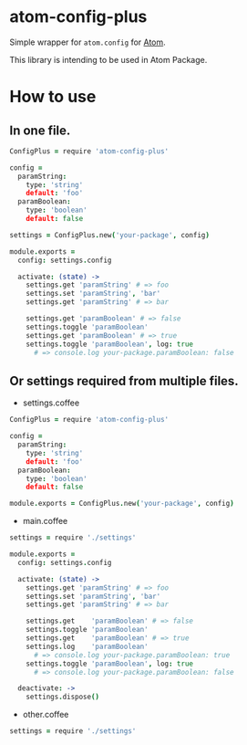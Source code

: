 # atom-config-plus

Simple wrapper for `atom.config` for [Atom](https://atom.io/).

This library is intending to be used in Atom Package.  

# How to use

## In one file.

```coffeescript
ConfigPlus = require 'atom-config-plus'

config =
  paramString:
    type: 'string'
    default: 'foo'
  paramBoolean:
    type: 'boolean'
    default: false

settings = ConfigPlus.new('your-package', config)

module.exports =
  config: settings.config

  activate: (state) ->
    settings.get 'paramString' # => foo
    settings.set 'paramString', 'bar'
    settings.get 'paramString' # => bar

    settings.get 'paramBoolean' # => false
    settings.toggle 'paramBoolean'
    settings.get 'paramBoolean' # => true
    settings.toggle 'paramBoolean', log: true
      # => console.log your-package.paramBoolean: false
```

## Or settings required from multiple files.

* settings.coffee

```coffeescript
ConfigPlus = require 'atom-config-plus'

config =
  paramString:
    type: 'string'
    default: 'foo'
  paramBoolean:
    type: 'boolean'
    default: false

module.exports = ConfigPlus.new('your-package', config)
```

* main.coffee

```coffeescript
settings = require './settings'

module.exports =
  config: settings.config

  activate: (state) ->
    settings.get 'paramString' # => foo
    settings.set 'paramString', 'bar'
    settings.get 'paramString' # => bar

    settings.get    'paramBoolean' # => false
    settings.toggle 'paramBoolean'
    settings.get    'paramBoolean' # => true
    settings.log    'paramBoolean'
      # => console.log your-package.paramBoolean: true
    settings.toggle 'paramBoolean', log: true
      # => console.log your-package.paramBoolean: false

  deactivate: ->
    settings.dispose()
```

* other.coffee

```coffeescript
settings = require './settings'
```

